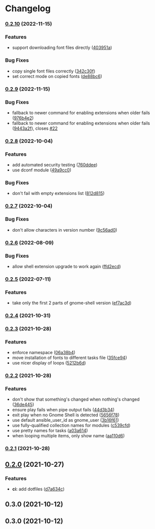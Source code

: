 # Changelog

### [0.2.10](https://github.com/PeterMosmans/ansible-role-customize-gnome/compare/0.2.9...0.2.10) (2022-11-15)

### Features

- support downloading font files directly
  ([403951a](https://github.com/PeterMosmans/ansible-role-customize-gnome/commit/403951a803fdb19aa4792fb2f9f9a3b189ec687c))

### Bug Fixes

- copy single font files correctly
  ([342c30f](https://github.com/PeterMosmans/ansible-role-customize-gnome/commit/342c30f11c179c15b065539521089f186799d650))
- set correct mode on copied fonts
  ([de88bc6](https://github.com/PeterMosmans/ansible-role-customize-gnome/commit/de88bc6e67d88e86a81d8b79dfb11e0212a9774c))

### [0.2.9](https://github.com/PeterMosmans/ansible-role-customize-gnome/compare/0.2.8...0.2.9) (2022-11-15)

### Bug Fixes

- fallback to newer command for enabling extensions when older fails
  ([976b4e2](https://github.com/PeterMosmans/ansible-role-customize-gnome/commit/976b4e2246a933f27bcb43a51e5c410b126862dd))
- fallback to newer command for enabling extensions when older fails
  ([9443a2f](https://github.com/PeterMosmans/ansible-role-customize-gnome/commit/9443a2fddcf7172a972099e2530fb58c29762049)),
  closes
  [#22](https://github.com/PeterMosmans/ansible-role-customize-gnome/issues/22)

### [0.2.8](https://github.com/PeterMosmans/ansible-role-customize-gnome/compare/0.2.7...0.2.8) (2022-10-04)

### Features

- add automated security testing
  ([760ddee](https://github.com/PeterMosmans/ansible-role-customize-gnome/commit/760ddeefb5d6a20524d2e770549c7992aa466b7e))
- use dconf module
  ([49a9cc0](https://github.com/PeterMosmans/ansible-role-customize-gnome/commit/49a9cc00bcb9b152d28be73c698caedd23e742a6))

### Bug Fixes

- don't fail with empty extensions list
  ([812d815](https://github.com/PeterMosmans/ansible-role-customize-gnome/commit/812d815b61536fdc29b77db8dda43f61e9e2d27d))

### [0.2.7](https://github.com/PeterMosmans/ansible-role-customize-gnome/compare/0.2.6...0.2.7) (2022-10-04)

### Bug Fixes

- don't allow characters in version number
  ([9c56ad0](https://github.com/PeterMosmans/ansible-role-customize-gnome/commit/9c56ad0e51895a5c53dfa2009474b69746b01c4d))

### [0.2.6](https://github.com/PeterMosmans/ansible-role-customize-gnome/compare/0.2.5...0.2.6) (2022-08-09)

### Bug Fixes

- allow shell extension upgrade to work again
  ([ffd2ecd](https://github.com/PeterMosmans/ansible-role-customize-gnome/commit/ffd2ecd8198e41083acb611a9d050a00fc58b706))

### [0.2.5](https://github.com/PeterMosmans/ansible-role-customize-gnome/compare/0.2.4...0.2.5) (2022-07-11)

### Features

- take only the first 2 parts of gnome-shell version
  ([ef7ac3d](https://github.com/PeterMosmans/ansible-role-customize-gnome/commit/ef7ac3d6449d5ee996f83d5144d873264e84726b))

### [0.2.4](https://github.com/PeterMosmans/ansible-role-customize-gnome/compare/0.2.3...0.2.4) (2021-10-31)

### [0.2.3](https://github.com/PeterMosmans/ansible-role-customize-gnome/compare/0.2.2...0.2.3) (2021-10-28)

### Features

- enforce namespace
  ([06a38b4](https://github.com/PeterMosmans/ansible-role-customize-gnome/commit/06a38b4ef56ce8e25a394e9e537be86f273319a6))
- move installation of fonts to different tasks file
  ([35fce94](https://github.com/PeterMosmans/ansible-role-customize-gnome/commit/35fce947900d6bb4807239b041659188797282e4))
- use nicer display of loops
  ([5212b6d](https://github.com/PeterMosmans/ansible-role-customize-gnome/commit/5212b6d0750148bba96f584776d3fd389b3402a2))

### [0.2.2](https://github.com/PeterMosmans/ansible-role-customize-gnome/compare/0.2.1...0.2.2) (2021-10-28)

### Features

- don't show that something's changed when nothing's changed
  ([36de445](https://github.com/PeterMosmans/ansible-role-customize-gnome/commit/36de44591afb8e1245283b7ddbd645c01d6e38e1))
- ensure play fails when pipe output fails
  ([44d3b34](https://github.com/PeterMosmans/ansible-role-customize-gnome/commit/44d3b34cd34454571c92b8c4e9464b346ffec309))
- exit play when no Gnome Shell is detected
  ([5656f78](https://github.com/PeterMosmans/ansible-role-customize-gnome/commit/5656f7870e42ed951cb3d05f09b583d1daa3b945))
- use default ansible_user_id as gnome_user
  ([3b16f61](https://github.com/PeterMosmans/ansible-role-customize-gnome/commit/3b16f6180998316740cbe85fe26b842898136364))
- use fully-qualified collection names for modules
  ([c539cfd](https://github.com/PeterMosmans/ansible-role-customize-gnome/commit/c539cfdcf554a03a71aa0d42ec89fc7350bb20fa))
- use pretty names for tasks
  ([a03a614](https://github.com/PeterMosmans/ansible-role-customize-gnome/commit/a03a614b97c830e394e9411f333245c251823614))
- when looping multiple items, only show name
  ([aa110d6](https://github.com/PeterMosmans/ansible-role-customize-gnome/commit/aa110d61f3325260dc42c083c167cdd49082090f))

### [0.2.1](https://github.com/PeterMosmans/ansible-role-customize-gnome/compare/0.2.0...0.2.1) (2021-10-28)

## [0.2.0](https://github.com/PeterMosmans/ansible-role-customize-gnome/compare/0.1.1...0.2.0) (2021-10-27)

### Features

- **ci:** add dotfiles
  ([d7a634c](https://github.com/PeterMosmans/ansible-role-customize-gnome/commit/d7a634c4761f022eacb0f89f0484bd845c113283))

## 0.3.0 (2021-10-12)

## 0.3.0 (2021-10-12)
